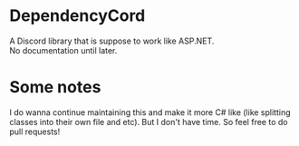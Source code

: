 # DependencyCord
A Discord library that is suppose to work like ASP.NET.  
No documentation until later.

# Some notes
I do wanna continue maintaining this and make it more C# like (like splitting classes into their own file and etc). But I don't have time. So feel free to do pull requests!
